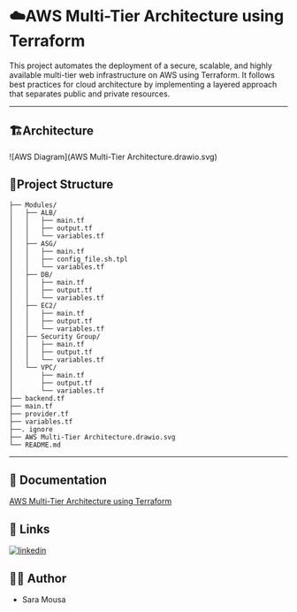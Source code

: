 ﻿
# ☁️AWS Multi-Tier Architecture using Terraform

This project automates the deployment of a secure, scalable, and highly available multi-tier web infrastructure on AWS using Terraform. It follows best practices for cloud architecture by implementing a layered approach that separates public and private resources.

---
## 🏗️Architecture

![AWS Diagram](AWS Multi-Tier Architecture.drawio.svg)

## 📂Project Structure

```
├── Modules/  
│   ├── ALB/  
│   │   ├── main.tf  
│   │   ├── output.tf  
│   │   └── variables.tf  
│   ├── ASG/  
│   │   ├── main.tf  
│   │   ├── config_file.sh.tpl  
│   │   └── variables.tf  
│   ├── DB/  
│   │   ├── main.tf  
│   │   ├── output.tf  
│   │   └── variables.tf  
│   ├── EC2/  
│   │   ├── main.tf  
│   │   ├── output.tf  
│   │   └── variables.tf  
│   ├── Security Group/  
│   │   ├── main.tf  
│   │   ├── output.tf  
│   │   └── variables.tf  
│   └── VPC/  
│       ├── main.tf  
│       ├── output.tf  
│       └── variables.tf  
├── backend.tf  
├── main.tf  
├── provider.tf  
├── variables.tf  
├──. ignore  
├── AWS Multi-Tier Architecture.drawio.svg  
└── README.md  
```
---

## 📂 Documentation

[AWS Multi-Tier Architecture using Terraform](https://www.notion.so/AWS-Multi-Tier-Architecture-using-Terraform-1e82a9d6f04280b8815bdd81d7c4e342?pvs=4)
## 🔗 Links

[![linkedin](https://img.shields.io/badge/linkedin-0A66C2?style=for-the-badge&logo=linkedin&logoColor=white)](https://www.linkedin.com/in/saramousa3010/)



## 👩‍💻 Author
- Sara Mousa
